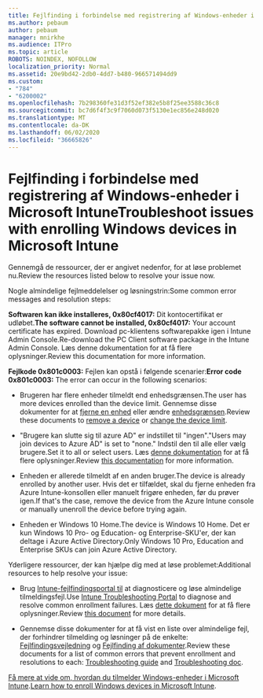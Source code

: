 ```yaml
---
title: Fejlfinding i forbindelse med registrering af Windows-enheder i Microsoft Intune
ms.author: pebaum
author: pebaum
manager: mnirkhe
ms.audience: ITPro
ms.topic: article
ROBOTS: NOINDEX, NOFOLLOW
localization_priority: Normal
ms.assetid: 20e9bd42-2db0-4dd7-b480-966571494dd9
ms.custom:
- "784"
- "6200002"
ms.openlocfilehash: 7b298360fe31d3f52ef382e5b8f25ee3588c36c8
ms.sourcegitcommit: bc7d6f4f3c9f7060d073f5130e1ec856e248d020
ms.translationtype: MT
ms.contentlocale: da-DK
ms.lasthandoff: 06/02/2020
ms.locfileid: "36665826"
---
```

# <a name="troubleshoot-issues-with-enrolling-windows-devices-in-microsoft-intune"></a><span data-ttu-id="725c7-102">Fejlfinding i forbindelse med registrering af Windows-enheder i Microsoft Intune</span><span class="sxs-lookup"><span data-stu-id="725c7-102">Troubleshoot issues with enrolling Windows devices in Microsoft Intune</span></span>

<span data-ttu-id="725c7-103">Gennemgå de ressourcer, der er angivet nedenfor, for at løse problemet nu.</span><span class="sxs-lookup"><span data-stu-id="725c7-103">Review the resources listed below to resolve your issue now.</span></span>
  
<span data-ttu-id="725c7-104">Nogle almindelige fejlmeddelelser og løsningstrin:</span><span class="sxs-lookup"><span data-stu-id="725c7-104">Some common error messages and resolution steps:</span></span>
  
 <span data-ttu-id="725c7-105">**Softwaren kan ikke installeres, 0x80cf4017:** Dit kontocertifikat er udløbet.</span><span class="sxs-lookup"><span data-stu-id="725c7-105">**The software cannot be installed, 0x80cf4017:** Your account certificate has expired.</span></span> <span data-ttu-id="725c7-106">Download pc-klientens softwarepakke igen i Intune Admin Console.</span><span class="sxs-lookup"><span data-stu-id="725c7-106">Re-download the PC Client software package in the Intune Admin Console.</span></span> <span data-ttu-id="725c7-107">Læs denne dokumentation for at få flere oplysninger.</span><span class="sxs-lookup"><span data-stu-id="725c7-107">Review this documentation for more information.</span></span>
  
 <span data-ttu-id="725c7-108">**Fejlkode 0x801c0003:** Fejlen kan opstå i følgende scenarier:</span><span class="sxs-lookup"><span data-stu-id="725c7-108">**Error code 0x801c0003:** The error can occur in the following scenarios:</span></span>
  
-  <span data-ttu-id="725c7-109">Brugeren har flere enheder tilmeldt end enhedsgrænsen.</span><span class="sxs-lookup"><span data-stu-id="725c7-109">The user has more devices enrolled than the device limit.</span></span> <span data-ttu-id="725c7-110">Gennemse disse dokumenter for at [fjerne en enhed](https://docs.microsoft.com/intune/devices-wipe) eller ændre [enhedsgrænsen](https://docs.microsoft.com/intune/enrollment-restrictions-set#set-device-limit-restrictions).</span><span class="sxs-lookup"><span data-stu-id="725c7-110">Review these documents to [remove a device](https://docs.microsoft.com/intune/devices-wipe) or [change the device limit](https://docs.microsoft.com/intune/enrollment-restrictions-set#set-device-limit-restrictions).</span></span>

-  <span data-ttu-id="725c7-111">"Brugere kan slutte sig til azure AD" er indstillet til "ingen".</span><span class="sxs-lookup"><span data-stu-id="725c7-111">"Users may join devices to Azure AD" is set to "none."</span></span> <span data-ttu-id="725c7-112">Indstil den til alle eller vælg brugere.</span><span class="sxs-lookup"><span data-stu-id="725c7-112">Set it to all or select users.</span></span> <span data-ttu-id="725c7-113">Læs [denne dokumentation](https://docs.microsoft.com/azure/active-directory/device-management-azure-portal#configure-device-settings) for at få flere oplysninger.</span><span class="sxs-lookup"><span data-stu-id="725c7-113">Review [this documentation](https://docs.microsoft.com/azure/active-directory/device-management-azure-portal#configure-device-settings) for more information.</span></span>

-  <span data-ttu-id="725c7-114">Enheden er allerede tilmeldt af en anden bruger.</span><span class="sxs-lookup"><span data-stu-id="725c7-114">The device is already enrolled by another user.</span></span> <span data-ttu-id="725c7-115">Hvis det er tilfældet, skal du fjerne enheden fra Azure Intune-konsollen eller manuelt frigøre enheden, før du prøver igen.</span><span class="sxs-lookup"><span data-stu-id="725c7-115">If that's the case, remove the device from the Azure Intune console or manually unenroll the device before trying again.</span></span>

-  <span data-ttu-id="725c7-116">Enheden er Windows 10 Home.</span><span class="sxs-lookup"><span data-stu-id="725c7-116">The device is Windows 10 Home.</span></span> <span data-ttu-id="725c7-117">Det er kun Windows 10 Pro- og Education- og Enterprise-SKU'er, der kan deltage i Azure Active Directory.</span><span class="sxs-lookup"><span data-stu-id="725c7-117">Only Windows 10 Pro, Education and Enterprise SKUs can join Azure Active Directory.</span></span>

<span data-ttu-id="725c7-118">Yderligere ressourcer, der kan hjælpe dig med at løse problemet:</span><span class="sxs-lookup"><span data-stu-id="725c7-118">Additional resources to help resolve your issue:</span></span>
  
-  <span data-ttu-id="725c7-119">Brug [Intune-fejlfindingsportal til](https://devicemanagement.microsoft.com/#blade/Microsoft_Intune_DeviceSettings/TroubleshootBlade) at diagnosticere og løse almindelige tilmeldingsfejl.</span><span class="sxs-lookup"><span data-stu-id="725c7-119">Use [Intune Troubleshooting Portal](https://devicemanagement.microsoft.com/#blade/Microsoft_Intune_DeviceSettings/TroubleshootBlade) to diagnose and resolve common enrollment failures.</span></span> <span data-ttu-id="725c7-120">Læs [dette dokument](https://docs.microsoft.com/intune/help-desk-operators) for at få flere oplysninger.</span><span class="sxs-lookup"><span data-stu-id="725c7-120">Review [this document](https://docs.microsoft.com/intune/help-desk-operators) for more details.</span></span>

-  <span data-ttu-id="725c7-121">Gennemse disse dokumenter for at få vist en liste over almindelige fejl, der forhindrer tilmelding og løsninger på de enkelte: [Fejlfindingsvejledning](https://support.microsoft.com/help/4089533/troubleshooting-windows-device-enrollment-problems-in-microsoft-intune) og [Fejlfinding af dokumenter](https://docs.microsoft.com/intune-classic/troubleshoot/troubleshoot-device-enrollment-in-intune).</span><span class="sxs-lookup"><span data-stu-id="725c7-121">Review these documents for a list of common errors that prevent enrollment and resolutions to each: [Troubleshooting guide](https://support.microsoft.com/help/4089533/troubleshooting-windows-device-enrollment-problems-in-microsoft-intune) and [Troubleshooting doc](https://docs.microsoft.com/intune-classic/troubleshoot/troubleshoot-device-enrollment-in-intune).</span></span>

<span data-ttu-id="725c7-122">[Få mere at vide om, hvordan du tilmelder Windows-enheder i Microsoft Intune](https://docs.microsoft.com/intune/windows-enroll).</span><span class="sxs-lookup"><span data-stu-id="725c7-122">[Learn how to enroll Windows devices in Microsoft Intune](https://docs.microsoft.com/intune/windows-enroll).</span></span>
